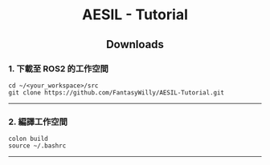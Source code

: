 # <div align="center">AESIL - Tutorial</div>

## <div align="center">Downloads</div>

### 1. 下載至 ROS2 的工作空間

```
cd ~/<your_workspace>/src
git clone https://github.com/FantasyWilly/AESIL-Tutorial.git
```

---
### 2. 編譯工作空間
```
colon build
source ~/.bashrc
```
---
